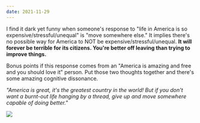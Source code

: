 ```yaml
---
date: 2021-11-29
---
```


I find it dark yet funny when someone's response to "life in America is so expensive/stressful/unequal" is "move somewhere else." It implies there's no possible way for America to NOT be expensive/stressful/unequal. **It will forever be terrible for its citizens. You're better off leaving than trying to improve things.**

Bonus points if this response comes from an "America is amazing and free and you should love it" person. Put those two thoughts together and there's some amazing cognitive dissonance.

*"America is great, it's the greatest country in the world! But if you don't want a burnt-out life hanging by a thread, give up and move somewhere capable of doing better."*

![](https://media.giphy.com/media/3o6gDTrDKD4cTqOlTG/giphy.gif)
